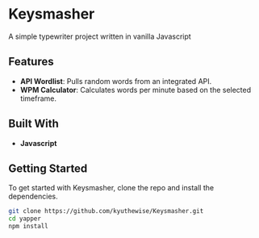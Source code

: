 # Keysmasher
A simple typewriter project written in vanilla Javascript 

## Features

- **API Wordlist**: Pulls random words from an integrated API.
- **WPM Calculator**: Calculates words per minute based on the selected timeframe.

## Built With
- **Javascript**

## Getting Started
To get started with Keysmasher, clone the repo and install the dependencies.

```bash
git clone https://github.com/kyuthewise/Keysmasher.git
cd yapper
npm install

